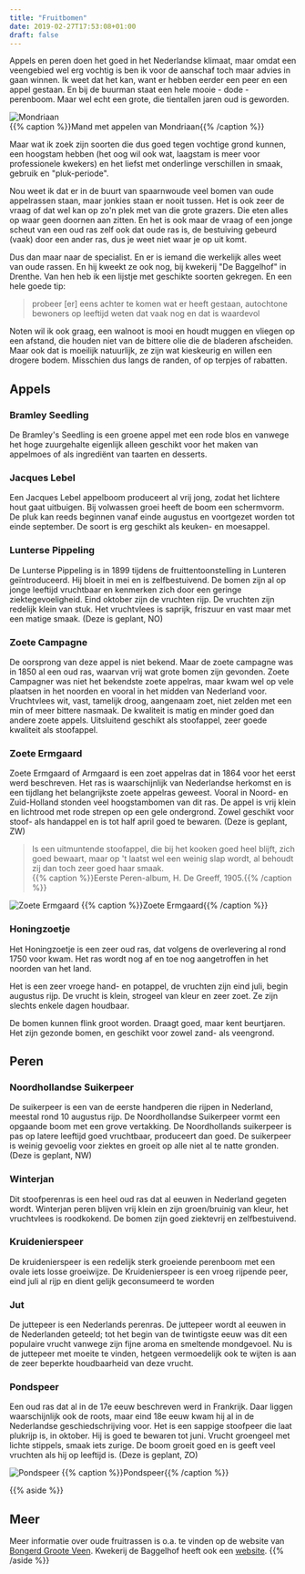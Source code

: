 ```yaml
---
title: "Fruitbomen"
date: 2019-02-27T17:53:08+01:00
draft: false
---
```


Appels en peren doen het goed in het Nederlandse klimaat, maar omdat een veengebied wel erg vochtig is ben ik 
voor de aanschaf toch maar advies in gaan winnen. Ik weet dat het kan, want er hebben eerder een peer en een appel gestaan. 
En bij de buurman staat een hele mooie - dode - perenboom. Maar wel echt een grote, die tientallen jaren oud is geworden. 

![Mondriaan](/images/mondriaan_appels.jpg)  
{{% caption %}}Mand met appelen van Mondriaan{{% /caption %}}  

Maar wat ik zoek zijn soorten die dus goed tegen vochtige grond kunnen, een hoogstam hebben (het oog wil ook wat, laagstam is 
meer voor professionele kwekers) en het liefst met onderlinge verschillen in smaak, gebruik en "pluk-periode".  

Nou weet ik dat er in de buurt van spaarnwoude veel bomen van oude appelrassen staan, maar jonkies staan er nooit tussen. 
Het is ook zeer de vraag of dat wel kan op zo'n plek met van die grote grazers. Die eten alles op waar geen doornen aan zitten. 
En het is ook maar de vraag of een jonge scheut van een oud ras zelf ook dat oude ras is, de bestuiving gebeurd (vaak) door
een ander ras, dus je weet niet waar je op uit komt.  

Dus dan maar naar de specialist. En er is iemand die werkelijk alles weet van oude rassen. En hij kweekt ze ook nog, bij 
kwekerij "De Baggelhof" in Drenthe. Van hen heb ik een lijstje met geschikte soorten gekregen. En een hele goede tip:  

> probeer [er] eens achter te komen wat er heeft gestaan,
> autochtone bewoners op leeftijd weten dat vaak nog en dat is waardevol

Noten wil ik ook graag, een walnoot is mooi en houdt muggen en vliegen op een afstand, die houden niet van de 
bittere olie die de bladeren afscheiden. Maar ook dat is moeilijk natuurlijk, ze zijn wat kieskeurig en willen een 
drogere bodem. Misschien dus langs de randen, of op terpjes of rabatten. 

## Appels

### Bramley Seedling

De Bramley's Seedling is een groene appel met een rode blos en vanwege het hoge zuurgehalte eigenlijk alleen geschikt voor het maken van appelmoes of als ingrediënt van taarten en desserts.

### Jacques Lebel

Een Jacques Lebel appelboom produceert al vrij jong, zodat het lichtere hout gaat uitbuigen. 
Bij volwassen groei heeft de boom een schermvorm. 
De pluk kan reeds beginnen vanaf einde augustus en voortgezet worden tot einde september. 
De soort is erg geschikt als keuken- en moesappel.

### Lunterse Pippeling

De Lunterse Pippeling is in 1899 tijdens de fruittentoonstelling in Lunteren geïntroduceerd. 
Hij bloeit in mei en is zelfbestuivend. 
De bomen zijn al op jonge leeftijd vruchtbaar en kenmerken zich door een geringe ziektegevoeligheid. 
Eind oktober zijn de vruchten rijp. 
De vruchten zijn redelijk klein van stuk. 
Het vruchtvlees is saprijk, friszuur en vast maar met een matige smaak. (Deze is geplant, NO)

### Zoete Campagne

De oorsprong van deze appel is niet bekend. Maar de zoete campagne was in 1850 al een oud ras, waarvan vrij wat grote bomen zijn gevonden. 
Zoete Campagner was niet het bekendste zoete appelras, maar kwam wel op vele plaatsen in het noorden en vooral in het midden van Nederland voor. Vruchtvlees wit, vast, tamelijk droog, aangenaam zoet, niet zelden met een min of meer bittere nasmaak. De kwaliteit is matig en minder goed dan andere zoete appels. Uitsluitend geschikt als stoofappel, zeer goede kwaliteit als stoofappel.

### Zoete Ermgaard

Zoete Ermgaard of Armgaard is een zoet appelras dat in 1864 voor het eerst werd beschreven. 
Het ras is waarschijnlijk van Nederlandse herkomst en is een tijdlang het belangrijkste zoete appelras geweest. 
Vooral in Noord- en Zuid-Holland stonden veel hoogstambomen van dit ras. 
De appel is vrij klein en lichtrood met rode strepen op een gele ondergrond. 
Zowel geschikt voor stoof- als handappel en is tot half april goed te bewaren. (Deze is geplant, ZW)

>Is een uitmuntende stoofappel, die bij het kooken goed heel blijft, zich goed bewaart, 
maar op 't laatst wel een weinig slap wordt, al behoudt zij dan toch zeer goed haar smaak.  
{{% caption %}}Eerste Peren-album, H. De Greeff, 1905.{{% /caption %}}

![Zoete Ermgaard](/images/zoete-ermgaard.jpg)
{{% caption %}}Zoete Ermgaard{{% /caption %}} 

### Honingzoetje

Het Honingzoetje is een zeer oud ras, dat volgens de overlevering al rond 1750 voor kwam. 
Het ras wordt nog af en toe nog aangetroffen in het noorden van het land.  

Het is een zeer vroege hand- en potappel, de vruchten zijn eind juli, begin augustus rijp. 
De vrucht is klein, strogeel van kleur en zeer zoet. Ze zijn slechts enkele dagen houdbaar. 

De bomen kunnen flink groot worden. Draagt goed, maar kent beurtjaren.
Het zijn gezonde bomen, en geschikt voor zowel zand- als veengrond. 

## Peren

### Noordhollandse Suikerpeer

De suikerpeer is een van de eerste handperen die rijpen in Nederland, meestal rond 10 augustus rijp. 
De Noordhollandse Suikerpeer vormt een opgaande boom met een grove vertakking. 
De Noordhollands suikerpeer is pas op latere leeftijd goed vruchtbaar, produceert dan goed. 
De suikerpeer is weinig gevoelig voor ziektes en groeit op alle niet al te natte gronden. (Deze is geplant, NW)

### Winterjan

Dit stoofperenras is een heel oud ras dat al eeuwen in Nederland gegeten wordt. 
Winterjan peren blijven vrij klein en zijn groen/bruinig van kleur, het vruchtvlees is roodkokend. De bomen zijn goed ziektevrij en zelfbestuivend.

### Kruidenierspeer

De kruidenierspeer is een redelijk sterk groeiende perenboom met een ovale iets losse groeiwijze. 
De Kruidenierspeer is een vroeg rijpende peer, eind juli al rijp en dient gelijk geconsumeerd te worden

### Jut

De juttepeer is een Nederlands perenras. 
De juttepeer wordt al eeuwen in de Nederlanden geteeld; 
tot het begin van de twintigste eeuw was dit een populaire vrucht vanwege zijn fijne aroma en smeltende mondgevoel. 
Nu is de juttepeer met moeite te vinden, hetgeen vermoedelijk ook te wijten is aan de zeer beperkte houdbaarheid van deze vrucht.

### Pondspeer

Een oud ras dat al in de 17e eeuw beschreven werd in Frankrijk. Daar liggen waarschijnlijk ook de roots, maar eind 18e eeuw 
kwam hij al in de Nederlandse geschiedschrijving voor. Het is een sappige stoofpeer die laat plukrijp is, in oktober. 
Hij is goed te bewaren tot juni. Vrucht groengeel met lichte stippels, smaak iets zurige.
De boom groeit goed en is geeft veel vruchten als hij op leeftijd is. (Deze is geplant, ZO)

![Pondspeer](/images/pondspeer.jpg)
{{% caption %}}Pondspeer{{% /caption %}} 


{{% aside %}}
## Meer
Meer informatie over oude fruitrassen is o.a. te vinden op de website van [Bongerd Groote Veen](http://www.bongerdgrooteveen.nl/index.html). 
Kwekerij de Baggelhof heeft ook een [website](http://www.baggelhof.nl/).
{{% /aside %}}

